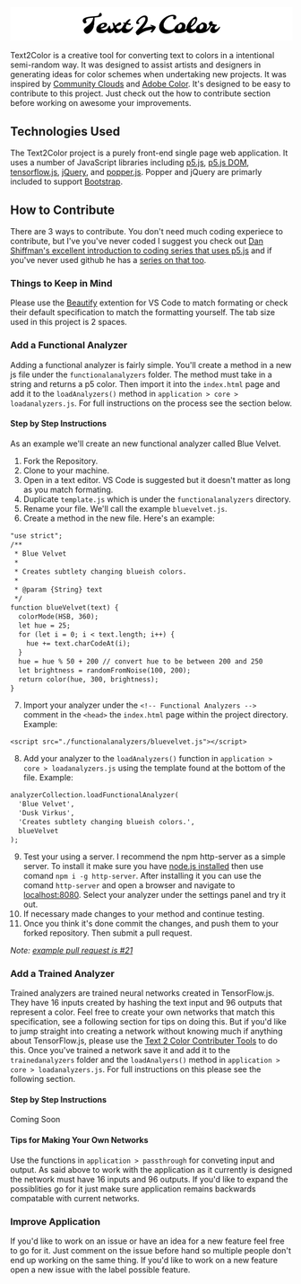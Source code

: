 ![Text 2 Color Logo](./images/logo-banner.png)

Text2Color is a creative tool for converting text to colors in a intentional semi-random way. It was designed to assist artists and designers in generating ideas for color schemes when undertaking new projects. It was inspired by [Community Clouds](https://github.com/CodingTrain/CommunityClouds) and [Adobe Color](https://color.adobe.com). It's designed to be easy to contribute to this project. Just check out the how to contribute section before working on awesome your improvements.

## Technologies Used

The Text2Color project is a purely front-end single page web application. It uses a number of JavaScript libraries including [p5.js](https://p5js.org/), [p5.js DOM](https://p5js.org/reference/#/libraries/p5.dom), [tensorflow.js](https://js.tensorflow.org/), [jQuery](https://jquery.com/), and [popper.js](https://popper.js.org/). Popper and jQuery are primarly included to support [Bootstrap](http://getbootstrap.com/).

## How to Contribute

There are 3 ways to contribute. You don't need much coding experiece to contribute, but I've you've never coded I suggest you check out [Dan Shiffman's excellent introduction to coding series that uses p5.js](https://www.youtube.com/watch?v=yPWkPOfnGsw&list=PLRqwX-V7Uu6Zy51Q-x9tMWIv9cueOFTFA) and if you've never used github he has a [series on that too](https://www.youtube.com/watch?v=BCQHnlnPusY&list=PLRqwX-V7Uu6ZF9C0YMKuns9sLDzK6zoiV).

### Things to Keep in Mind

Please use the [Beautify](https://marketplace.visualstudio.com/items?itemName=HookyQR.beautify) extention for VS Code to match formating or check their default specification to match the formatting yourself. The tab size used in this project is 2 spaces.

### Add a Functional Analyzer

Adding a functional analyzer is fairly simple. You'll create a method in a new js file under the `functionalanalyzers` folder. The method must take in a string and returns a p5 color. Then import it into the `index.html` page and add it to the `loadAnalyzers()` method in `application > core > loadanalyzers.js`. For full instructions on the process see the section below.

#### Step by Step Instructions

As an example we'll create an new functional analyzer called Blue Velvet.

1. Fork the Repository.
2. Clone to your machine.
3. Open in a text editor. VS Code is suggested but it doesn't matter as long as you match formating.
4. Duplicate `template.js` which is under the `functionalanalyzers` directory.
5. Rename your file. We'll call the example `bluevelvet.js`.
6. Create a method in the new file. Here's an example:
```
"use strict";
/**
 * Blue Velvet
 * 
 * Creates subtlety changing blueish colors.
 * 
 * @param {String} text 
 */
function blueVelvet(text) {
  colorMode(HSB, 360);
  let hue = 25;
  for (let i = 0; i < text.length; i++) {
    hue += text.charCodeAt(i);
  }
  hue = hue % 50 + 200 // convert hue to be between 200 and 250
  let brightness = randomFromNoise(100, 200);
  return color(hue, 300, brightness);
}
```
7. Import your analyzer under the `<!-- Functional Analyzers -->` comment in the `<head>` the `index.html` page within the project directory. Example:
```
<script src="./functionalanalyzers/bluevelvet.js"></script>
```
8. Add your analyzer to the `loadAnalyzers()` function in `application > core > loadanalyzers.js` using the template found at the bottom of the file. Example:
```
analyzerCollection.loadFunctionalAnalyzer(
  'Blue Velvet',
  'Dusk Virkus',
  'Creates subtlety changing blueish colors.',
  blueVelvet
);
```
9. Test your using a server. I recommend the npm http-server as a simple server. To install it make sure you have [node.js installed](https://nodejs.org/en/) then use comand `npm i -g http-server`. After installing it you can use the comand  `http-server` and open a browser and navigate to [localhost:8080](http://localhost:8080). Select your analyzer under the settings panel and try it out.
10. If necessary made changes to your method and continue testing.
11. Once you think it's done commit the changes, and push them to your forked repository. Then submit a pull request.

*Note: [example pull request is #21](https://github.com/duskvirkus/text2color/pull/21/files)*

### Add a Trained Analyzer

Trained analyzers are trained neural networks created in TensorFlow.js. They have 16 inputs created by hashing the text input and 96 outputs that represent a color. Feel free to create your own networks that match this specification, see a following section for tips on doing this. But if you'd like to jump straight into creating a network without knowing much if anything about TensorFlow.js, please use the [Text 2 Color Contributer Tools](https://github.com/duskvirkus/text2colorcontributortools) to do this. Once you've trained a network save it and add it to the `trainedanalyzers` folder and the `loadAnalyers()` method in `application > core > loadanalyzers.js`. For full instructions on this please see the following section.

#### Step by Step Instructions

Coming Soon

#### Tips for Making Your Own Networks

Use the functions in `application > passthrough` for conveting input and output. As said above to work with the application as it currently is designed the network must have 16 inputs and 96 outputs. If you'd like to expand the possiblities go for it just make sure application remains backwards compatable with current networks.

### Improve Application

If you'd like to work on an issue or have an idea for a new feature feel free to go for it. Just comment on the issue before hand so multiple people don't end up working on the same thing. If you'd like to work on a new feature open a new issue with the label possible feature.
